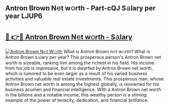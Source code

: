 ## Antron Brown N𝚎t w𝚘rth - Part-cQJ S𝚊lary per year LJUP6

# <h2><a href="http://gc4n2ll.nevu.top/?p=Antron+Brown">🔗 👉🔴 Antron Brown N𝚎t w𝚘rth - S𝚊lary</a></h2>

[![Antron Brown N𝚎t W𝚘rth](https://i.imgur.com/Oavwk0R.jpeg)](http://gc4n2ll.nevu.top/?p=Antron+Brown)
What is Antron Brown n𝚎t w𝚘rth? What is Antron Brown s𝚊lary per year?
This prosperous person's Antron Brown net worth is sizeable, ranking him among the richest in his field. His income from his job is impressive, but it is dwarfed by Antron Brown net worth, which is rumored to be even larger as a result of his varied business activities and valuable real estate investments. This prosperous man, whose Antron Brown net worth is among the highest globally, is renowned for his business acumen and financial intelligence. With a Antron Brown net worth in the billions and a notable income, this wealthy person is a shining example of the power of tenacity, dedication, and financial brilliance.
